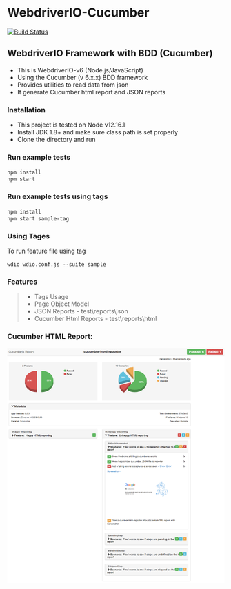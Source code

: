 # WebdriverIO-Cucumber

[![Build Status](https://travis-ci.org/joemccann/dillinger.svg?branch=master)](https://travis-ci.org/joemccann/dillinger)

## WebdriverIO Framework with BDD (Cucumber)
- This is WebdriverIO-v6 (Node.js/JavaScript)
- Using the Cucumber (v 6.x.x) BDD framework
- Provides utilities to read data from json
- It generate Cucumber html report and JSON reports

### Installation
- This project is tested on Node v12.16.1 
- Install JDK 1.8+ and make sure class path is set properly
- Clone the directory and run

### Run example tests
```
npm install
npm start
```
### Run example tests using tags
```
npm install
npm start sample-tag
```
### Using Tages 
To run feature file using tag
```
wdio wdio.conf.js --suite sample
```
### Features

> * Tags Usage
> * Page Object Model
> * JSON Reports - test\reports\json
> * Cucumber Html Reports - test\reports\html

### Cucumber HTML Report:

![](https://github.com/gkushang/cucumber-html-reporter/raw/HEAD/samples/html_report_snapshots/cucumber_report_bootstrap_snapshot.png)

